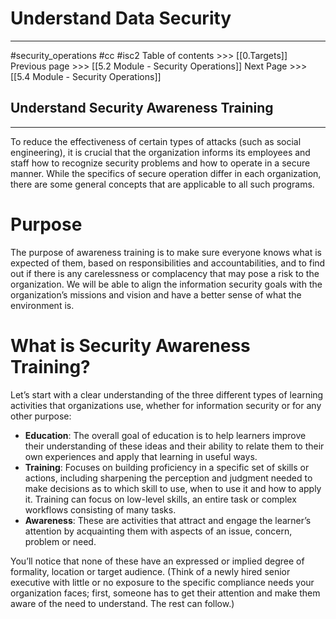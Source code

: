 # Understand Data Security
---
#security_operations  #cc #isc2
Table of contents >>> [[0.Targets]]
Previous page >>> [[5.2 Module - Security Operations]]
Next Page >>> [[5.4 Module - Security Operations]]

## Understand Security Awareness Training
---
To reduce the effectiveness of certain types of attacks (such as social engineering), it is crucial that the organization informs its employees and staff how to recognize security problems and how to operate in a secure manner. While the specifics of secure operation differ in each organization, there are some general concepts that are applicable to all such programs.

# Purpose

The purpose of awareness training is to make sure everyone knows what is expected of them, based on responsibilities and accountabilities, and to find out if there is any carelessness or complacency that may pose a risk to the organization. We will be able to align the information security goals with the organization’s missions and vision and have a better sense of what the environment is.

# What is Security Awareness Training?

Let’s start with a clear understanding of the three different types of learning activities that organizations use, whether for information security or for any other purpose:

- **Education**: The overall goal of education is to help learners improve their understanding of these ideas and their ability to relate them to their own experiences and apply that learning in useful ways.
- **Training**: Focuses on building proficiency in a specific set of skills or actions, including sharpening the perception and judgment needed to make decisions as to which skill to use, when to use it and how to apply it. Training can focus on low-level skills, an entire task or complex workflows consisting of many tasks.
- **Awareness**: These are activities that attract and engage the learner’s attention by acquainting them with aspects of an issue, concern, problem or need.

You’ll notice that none of these have an expressed or implied degree of formality, location or target audience. (Think of a newly hired senior executive with little or no exposure to the specific compliance needs your organization faces; first, someone has to get their attention and make them aware of the need to understand. The rest can follow.)